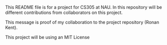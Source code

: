 This README file is for a project for CS305 at NAU. In this repository will be different contributions from collaborators on this project.

This message is proof of my collaboration to the project repository (Ronan Kent).

This project will be using an MIT License

